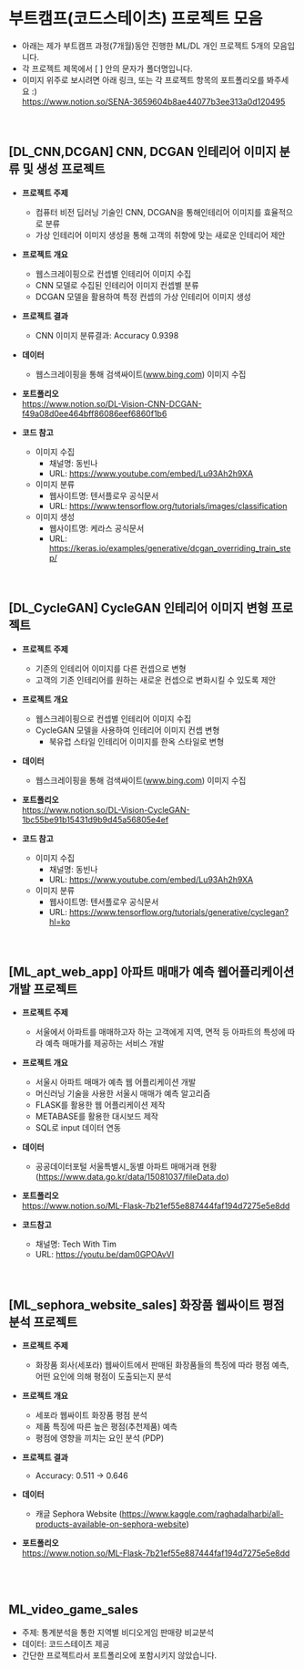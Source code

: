 # 부트캠프(코드스테이츠) 프로젝트 모음
- 아래는 제가 부트캠프 과정(7개월)동안 진행한 ML/DL 개인 프로젝트 5개의 모음입니다. <br> 
- 각 프로젝트 제목에서 [ ] 안의 문자가 폴더명입니다. 
- 이미지 위주로 보시려면 아래 링크, 또는 각 프로젝트 항목의 포트폴리오를 봐주세요 :) <br> 
https://www.notion.so/SENA-3659604b8ae44077b3ee313a0d120495 <br><br><br>

## [DL_CNN,DCGAN] CNN, DCGAN 인테리어 이미지 분류 및 생성 프로젝트
- **프로젝트 주제**
    - 컴퓨터 비전 딥러닝 기술인 CNN, DCGAN을 통해인테리어 이미지를 효율적으로 분류
    - 가상 인테리어 이미지 생성을 통해 고객의 취향에 맞는 새로운 인테리어 제안
    
- **프로젝트 개요**
    - 웹스크레이핑으로 컨셉별 인테리어 이미지 수집
    - CNN 모델로 수집된 인테리어 이미지 컨셉별 분류
    - DCGAN 모델을 활용하여 특정 컨셉의 가상 인테리어 이미지 생성

- **프로젝트 결과**
    - CNN 이미지 분류결과: Accuracy 0.9398
    
- **데이터** 
    - 웹스크레이핑을 통해 검색싸이트(www.bing.com) 이미지 수집
  
- **포트폴리오** <br>
 https://www.notion.so/DL-Vision-CNN-DCGAN-f49a08d0ee464bff86086eef6860f1b6

- **코드 참고**
  - 이미지 수집 
    - 채널명: 동빈나
    - URL: https://www.youtube.com/embed/Lu93Ah2h9XA 
  - 이미지 분류 
    - 웹사이트명: 텐서플로우 공식문서
    - URL: https://www.tensorflow.org/tutorials/images/classification
  - 이미지 생성 
    - 웹사이트명: 케라스 공식문서
    - URL: https://keras.io/examples/generative/dcgan_overriding_train_step/
<br><br><br>

## [DL_CycleGAN] CycleGAN 인테리어 이미지 변형 프로젝트
- **프로젝트 주제**
    - 기존의 인테리어 이미지를 다른 컨셉으로 변형
    - 고객의 기존 인테리어를 원하는 새로운 컨셉으로 변화시킬 수 있도록 제안

- **프로젝트 개요**
    - 웹스크레이핑으로 컨셉별 인테리어 이미지 수집
    - CycleGAN 모델을 사용하여 인테리어 이미지 컨셉 변형
        - 북유럽 스타일 인테리어 이미지를 한옥 스타일로 변형
        
- **데이터**
  - 웹스크레이핑을 통해 검색싸이트(www.bing.com) 이미지 수집

- **포트폴리오** <br> 
https://www.notion.so/DL-Vision-CycleGAN-1bc55be91b15431d9b9d45a56805e4ef
  
- **코드 참고**
  - 이미지 수집 
    - 채널명: 동빈나 
    - URL: https://www.youtube.com/embed/Lu93Ah2h9XA 
  - 이미지 분류 
    - 웹사이트명: 텐서플로우 공식문서 
    - URL: https://www.tensorflow.org/tutorials/generative/cyclegan?hl=ko
<br><br><br>

## [ML_apt_web_app] 아파트 매매가 예측 웹어플리케이션 개발 프로젝트
- **프로젝트 주제**
    - 서울에서 아파트를 매매하고자 하는 고객에게 지역, 면적 등 아파트의 특성에 따라 예측 매매가를 제공하는 서비스 개발
    
- **프로젝트 개요**
    - 서울시 아파트 매매가 예측 웹 어플리케이션 개발
    - 머신러닝 기술을 사용한 서울시 매매가 예측 알고리즘
    - FLASK를 활용한 웹 어플리케이션 제작
    - METABASE를 활용한 대시보드 제작
    - SQL로 input 데이터 연동
    
- **데이터**
  - 공공데이터포털 서울특별시_동별 아파트 매매거래 현황(https://www.data.go.kr/data/15081037/fileData.do)

- **포트폴리오** <br> 
https://www.notion.so/ML-Flask-7b21ef55e887444faf194d7275e5e8dd

- **코드참고**
  - 채널명: Tech With Tim 
  - URL: https://youtu.be/dam0GPOAvVI
<br><br><br>

## [ML_sephora_website_sales] 화장품 웹싸이트 평점 분석 프로젝트
- **프로젝트 주제**
    - 화장품 회사(세포라) 웹싸이트에서 판매된 화장품들의 특징에 따라 평점 예측, 어떤 요인에 의해 평점이 도출되는지 분석

- **프로젝트 개요**
    - 세포라 웹싸이트 화장품 평점 분석
    - 제품 특징에 따른 높은 평점(추천제품) 예측
    - 평점에 영향을 끼치는 요인 분석 (PDP)
    
- **프로젝트 결과**
  - Accuracy: 0.511 → 0.646
    
- **데이터** 
  - 캐글 Sephora Website (https://www.kaggle.com/raghadalharbi/all-products-available-on-sephora-website)

- **포트폴리오** <br> 
https://www.notion.so/ML-Flask-7b21ef55e887444faf194d7275e5e8dd

<br><br>

## ML_video_game_sales
- 주제: 통계분석을 통한 지역별 비디오게임 판매량 비교분석
- 데이터: 코드스테이츠 제공 
- 간단한 프로젝트라서 포트폴리오에 포함시키지 않았습니다.
<br><br>


